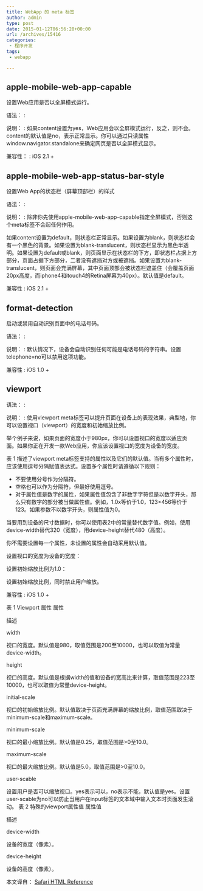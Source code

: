 ```yaml
---
title: WebApp 的 meta 标签
author: admin
type: post
date: 2015-01-12T06:56:28+00:00
url: /archives/15416
categories:
 - 程序开发
tags:
 - webapp

---
```

## apple-mobile-web-app-capable

设置Web应用是否以全屏模式运行。

语法：
:

说明：
: 如果content设置为yes，Web应用会以全屏模式运行，反之，则不会。content的默认值是no，表示正常显示。你可以通过只读属性window.navigator.standalone来确定网页是否以全屏模式显示。

兼容性：
: iOS 2.1 +

## apple-mobile-web-app-status-bar-style

设置Web App的状态栏（屏幕顶部栏）的样式

语法：
:

说明：
: 除非你先使用apple-mobile-web-app-capable指定全屏模式，否则这个meta标签不会起任何作用。



 如果content设置为default，则状态栏正常显示。如果设置为blank，则状态栏会有一个黑色的背景。如果设置为blank-translucent，则状态栏显示为黑色半透明。如果设置为default或blank，则页面显示在状态栏的下方，即状态栏占据上方部分，页面占据下方部分，二者没有遮挡对方或被遮挡。如果设置为blank-translucent，则页面会充满屏幕，其中页面顶部会被状态栏遮盖住（会覆盖页面20px高度，而iphone4和itouch4的Retina屏幕为40px）。默认值是default。

兼容性
: iOS 2.1 +

## format-detection

启动或禁用自动识别页面中的电话号码。

语法：
:

说明：
: 默认情况下，设备会自动识别任何可能是电话号码的字符串。设置telephone=no可以禁用这项功能。

兼容性
: iOS 1.0 +

## viewport

语法：
:

说明：
: 使用viewport meta标签可以提升页面在设备上的表现效果，典型地，你可以设置视口（viewport）的宽度和初始缩放比例。



 举个例子来说，如果页面的宽度小于980px，你可以设置视口的宽度以适应页面。如果你正在开发一款Web应用，你应该设置视口的宽度为设备的宽度。

 表 1 描述了viewport meta标签支持的属性以及它们的默认值。当有多个属性时，应该使用逗号分隔赋值表达式。设置多个属性时请遵循以下规则：

 * 不要使用分号作为分隔符。
 * 空格也可以作为分隔符，但最好使用逗号。
 * 对于属性值是数字的属性，如果属性值包含了非数字字符但是以数字开头，那么只有数字的部分被当做属性值。例如，1.0x等价于1.0，123×456等价于123。如果参数不以数字开头，则属性值为0。

 当要用到设备的尺寸数据时，你可以使用表2中的常量替代数字值。例如，使用device-width替代320（宽度），用device-height替代480（高度）。

 你不需要设置每一个属性，未设置的属性会自动采用默认值。

 设置视口的宽度为设备的宽度：



 设置初始缩放比例为1.0：



 设置初始缩放比例，同时禁止用户缩放。



兼容性
: iOS 1.0 +

表 1 Viewport 属性
 属性

 描述

 width

 视口的宽度。默认值是980，取值范围是200至10000，也可以取值为常量device-width。

 height

 视口的高度。默认值是根据width的值和设备的宽高比来计算，取值范围是223至10000，也可以取值为常量device-height。

 initial-scale

 视口的初始缩放比例。默认值取决于页面充满屏幕的缩放比例，取值范围取决于minimum-scale和maximum-scale。

 minimum-scale

 视口的最小缩放比例。默认值是0.25，取值范围是>0至10.0。

 maximum-scale

 视口的最大缩放比例。默认值是5.0，取值范围是>0至10.0。

 user-scable

 设置用户是否可以缩放视口。yes表示可以，no表示不能，默认值是yes。设置user-scable为no可以防止当用户在input标签的文本域中输入文本时页面发生滚动。
 表 2 特殊的viewport属性值
 属性值

 描述

 device-width

 设备的宽度（像素）。

 device-height

 设备的高度（像素）。


本文译自： [Safari HTML Reference](https://developer.apple.com/library/safari/documentation/AppleApplications/Reference/SafariHTMLRef/Articles/MetaTags.html#//apple_ref/doc/uid/TP40008193-SW1 "Safari HTML Reference")